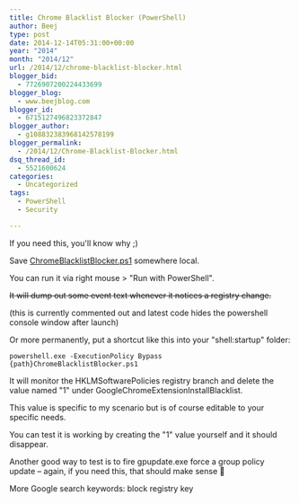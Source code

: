 ```yaml
---
title: Chrome Blacklist Blocker (PowerShell)
author: Beej
type: post
date: 2014-12-14T05:31:00+00:00
year: "2014"
month: "2014/12"
url: /2014/12/chrome-blacklist-blocker.html
blogger_bid:
  - 7726907200224433699
blogger_blog:
  - www.beejblog.com
blogger_id:
  - 6715127496823372847
blogger_author:
  - g108832383968142578199
blogger_permalink:
  - /2014/12/Chrome-Blacklist-Blocker.html
dsq_thread_id:
  - 5521600624
categories:
  - Uncategorized
tags:
  - PowerShell
  - Security

---
```

If you need this, you'll know why ;)

Save <a href="https://raw.githubusercontent.com/Beej126/PowerShell/master/ChromeBlacklistBlocker/ChromeBlacklistBlocker.ps1" target="_blank">ChromeBlacklistBlocker.ps1</a> somewhere local.

You can run it via right mouse > "Run with PowerShell".
  
<strike>It will dump out some event text whenever it notices a registry change.</strike>
  
(this is currently commented out and latest code hides the powershell console window after launch)

Or more permanently, put a shortcut like this into your "shell:startup" folder:
  
`powershell.exe -ExecutionPolicy Bypass {path}ChromeBlacklistBlocker.ps1`

It will monitor the HKLMSoftwarePolicies registry branch and delete the value named "1" under GoogleChromeExtensionInstallBlacklist.
  
This value is specific to my scenario but is of course editable to your specific needs.

You can test it is working by creating the "1" value yourself and it should disappear.

Another good way to test is to fire gpupdate.exe force a group policy update &#8211; again, if you need this, that should make sense 🙂

More Google search keywords: block registry key